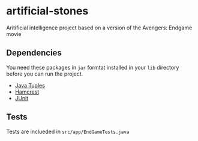 # artificial-stones
Aritificial intelligence project based on a version of the Avengers: Endgame movie

## Dependencies
You need these packages in `jar` formtat installed in your `lib` directory before you can run the project.
- [Java Tuples](http://www.java2s.com/Code/Jar/j/Downloadjavatuples12jar.htm)
- [Hamcrest](http://www.java2s.com/Code/Jar/h/Downloadhamcrestall13jar.htm)
- [JUnit](http://www.java2s.com/Code/Jar/j/Downloadjunit411jar.htm)

## Tests
Tests are inclueded in `src/app/EndGameTests.java`